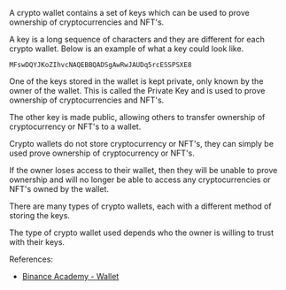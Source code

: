 A crypto wallet contains a set of keys which can be used to prove ownership of cryptocurrencies and NFT's.

A key is a long sequence of characters and they are different for each crypto wallet. Below is an example of what a key could look like.

`MFswDQYJKoZIhvcNAQEBBQADSgAwRwJAUDq5rcESSPSXE8`

One of the keys stored in the wallet is kept private, only known by the owner of the wallet.
This is called the Private Key and is used to prove ownership of cryptocurrencies and NFT's.

The other key is made public, allowing others to transfer ownership of cryptocurrency or NFT's to a wallet.

Crypto wallets do not store cryptocurrency or NFT's, they can simply be used prove ownership of cryptocurrency or NFT's.

If the owner loses access to their wallet, then they will be unable to prove ownership and will no longer be able to access any cryptocurrencies or NFT's owned by the wallet.

There are many types of crypto wallets, each with a different method of storing the keys.

The type of crypto wallet used depends who the owner is willing to trust with their keys.

References:
-   [Binance Academy - Wallet](https://academy.binance.com/en/glossary/wallet)
